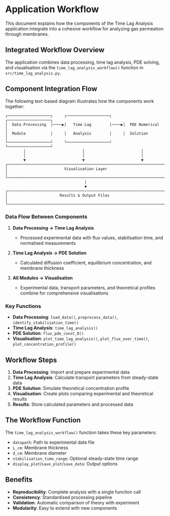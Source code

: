 # Application Workflow

This document explains how the components of the Time Lag Analysis application integrate into a cohesive workflow for analyzing gas permeation through membranes.

## Integrated Workflow Overview

The application combines data processing, time lag analysis, PDE solving, and visualisation via the `time_lag_analysis_workflow()` function in `src/time_lag_analysis.py`.

## Component Integration Flow

The following text-based diagram illustrates how the components work together:

```
┌───────────────────┐     ┌───────────────────┐     ┌───────────────────┐
│  Data Processing  │────▶│   Time Lag        │────▶│  PDE Numerical    │
│  Module           │     │   Analysis        │     │  Solution         │
└───────────────────┘     └───────────────────┘     └───────────────────┘
        │                         │                         │
        │                         │                         │
        ▼                         ▼                         ▼
┌─────────────────────────────────────────────────────────────────────┐
│                         Visualisation Layer                          │
└─────────────────────────────────────────────────────────────────────┘
                                   │
                                   ▼
┌─────────────────────────────────────────────────────────────────────┐
│                       Results & Output Files                         │
└─────────────────────────────────────────────────────────────────────┘
```

### Data Flow Between Components

1. **Data Processing → Time Lag Analysis**
   - Processed experimental data with flux values, stabilisation time, and normalised measurements

2. **Time Lag Analysis → PDE Solution**
   - Calculated diffusion coefficient, equilibrium concentration, and membrane thickness

3. **All Modules → Visualisation**
   - Experimental data, transport parameters, and theoretical profiles combine for comprehensive visualisations

### Key Functions

- **Data Processing**: `load_data()`, `preprocess_data()`, `identify_stabilisation_time()`
- **Time Lag Analysis**: `time_lag_analysis()`
- **PDE Solution**: `flux_pde_const_D()`
- **Visualisation**: `plot_time_lag_analysis()`, `plot_flux_over_time()`, `plot_concentration_profile()`

## Workflow Steps

1. **Data Processing**: Import and prepare experimental data
2. **Time Lag Analysis**: Calculate transport parameters from steady-state data
3. **PDE Solution**: Simulate theoretical concentration profile
4. **Visualisation**: Create plots comparing experimental and theoretical results
5. **Results**: Store calculated parameters and processed data

## The Workflow Function

The `time_lag_analysis_workflow()` function takes these key parameters:
- `datapath`: Path to experimental data file
- `L_cm`: Membrane thickness
- `d_cm`: Membrane diameter
- `stabilisation_time_range`: Optional steady-state time range
- `display_plot`/`save_plot`/`save_data`: Output options

## Benefits

- **Reproducibility**: Complete analysis with a single function call
- **Consistency**: Standardised processing pipeline
- **Validation**: Automatic comparison of theory with experiment
- **Modularity**: Easy to extend with new components